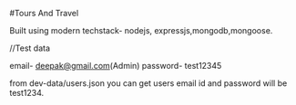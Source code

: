 #Tours And Travel

Built using modern techstack- nodejs, expressjs,mongodb,mongoose.

//Test data

email- deepak@gmail.com(Admin)
password- test12345

from dev-data/users.json you can get users email id and password will be test1234.
